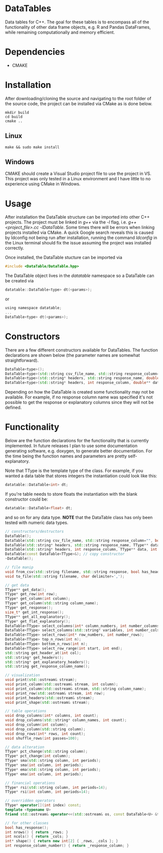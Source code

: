 # DataTables
Data tables for C++. The goal for these tables is to encompass all of the functionality of other data frame objects,
e.g. R and Pandas DataFrames, while remaining computationally and memory efficient.

# Dependencies 
+ CMAKE

# Installation
After downloading/cloning the source and navigating to the root folder of the source code, the project can be installed via CMake as is done below.

```
mkdir build
cd build
cmake ..
```
## Linux
```
make && sudo make install 
```
## Windows
CMAKE should create a Visual Studio project file to use the project in VS. This project was only tested in a Linux environment and I have little to no experience using CMake in Windows.

# Usage
After installation the DataTable structure can be imported into other C++ projects. The project must be linked in *g++* via the *-l* flag, i.e. *g++ <project_file>.cc -lDataTable*. Some times there will be errors when linking projects installed via CMake. A quick Google search reveals this is caused by ldconfig not being run after installation, running the command *ldconfig* in the Linux terminal should fix the issue assuming the project was installed correctly.

Once installed, the DataTable stucture can be imported via 

```c
#include <DataTable/DataTable.hpp>
```

The DataTable object lives in the *datatable* namespace so a DataTable can be created via 

```c 
datatable::DataTable<type> dt(<params>);
```

or 

```c
using namespace datatable;
...
DataTable<type> dt(<params>);
```

# Constructors
There are a few different constructors available for DataTables. The function declarations are shown below (the parameter names are somewhat straightforward).

```c++
DataTable<type>();
DataTable<type>(std::string csv_file_name, std::string response_column="", bool has_headers=true);
DataTable<type>(std::string* headers, std::string response_name, double** data, int nrows, int ncols, bool has_headers=true);
DataTable<type>(std::string* headers, int response_column, double** data, int nrows, int ncols, bool has_headers=true);
```

Depending on how the DataTable is created some functionality may not be available. For example, if no response column name was specified it's not possible to get the response or explanatory columns since they will not be defined.

# Functionality
Below are the function declarations for the functionality that is currently implemented. In future releases I plan to use some documentation generating software, e.g. doxygen, to generate better documentation. For the time being the function names and parameters are pretty self-explanatory.

Note that TType is the template type of the class. For example, if you wanted a data table that stores integers the instantiation could look like this:

```c++
datatable::DataTable<int> dt;
```

If you're table needs to store floats the instantiation with the blank constructor could be:

```c++
datatable::DataTable<float> dt;
```

and so on for any data type. **NOTE** that the DataTable class has only been tested with numeric data types.

```c++
// constructors/destructors
DataTable();
DataTable(std::string csv_file_name, std::string response_column="", bool has_headers=true);
DataTable(std::string* headers, std::string response_name, TType** data, int nrows, int ncols, bool has_headers=true);
DataTable(std::string* headers, int response_column, TType** data, int nrows, int ncols, bool has_headers=true);
DataTable(const DataTable<TType>&); // copy constructor
~DataTable();

// file manip
void from_csv(std::string filename, std::string response, bool has_headers=true);
void to_file(std::string filename, char delimiter=',');

// get data
TType** get_data();
TType* get_row(int row);
TType* get_column(int column);
TType* get_column(std::string column_name);
TType* get_response();
size_t* get_int_response();
TType** get_all_explanatory();
TType* get_flat_explanatory();
DataTable<TType> select_columns(int* column_numbers, int number_columns);
DataTable<TType> select_columns(std::string* variables, int number_cols);
DataTable<TType> select_rows(int* row_numbers, int number_rows);
DataTable<TType> top_n_rows(int n);
DataTable<TType> bottom_n_rows(int n);
DataTable<TType> select_row_range(int start, int end);
std::string get_header_at(int col);
std::string* get_headers();
std::string* get_explanatory_headers();
std::string get_response_column_name();

// visualization
void print(std::ostream& stream);
void print_column(std::ostream& stream, int column);
void print_column(std::ostream& stream, std::string column_name);
void print_row(std::ostream& stream, int row);
void print_headers(std::ostream& stream);
void print_shape(std::ostream& stream);

// table operations
void drop_columns(int* columns, int count);
void drop_columns(std::string* column_names, int count);
void drop_column(int column);
void drop_column(std::string column);
void drop_rows(int* rows, int count);
void shuffle_rows(int passes=100);

// data alteration 
TType* pct_change(std::string column);
TType* pct_change(int column);
TType* sma(std::string column, int periods);
TType* sma(int column, int periods);
TType* ema(std::string column, int periods);
TType* ema(int column, int periods);

// financial operations
TType* rsi(std::string column, int periods=14);
TType* rsi(int column, int periods=14);

// overridden operators
TType* operator[](int index) const;
template <typename U>
friend std::ostream& operator<<(std::ostream& os, const DataTable<U> &table);

// for other classes
bool has_response();
int nrows() { return _rows; }
int ncols() { return _cols; }
int* shape() { return new int[2] { _rows, _cols }; }
int response_column_number() { return _response_column; }
```
